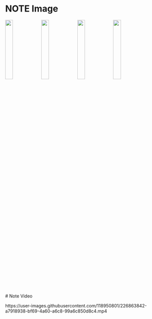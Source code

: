 # NOTE Image 
<p>
<img src="https://user-images.githubusercontent.com/118950801/224696677-a8ae4c41-891a-41e6-94c0-86f5ae67b5fa.png"width=22%height=35%>
<img src="https://user-images.githubusercontent.com/118950801/224696752-2cfa33a5-d977-4388-aef2-7c14684b53bf.png"width=22%height=35%>
<img src="https://user-images.githubusercontent.com/118950801/224696785-e6b0e1cb-609b-4aa6-9580-ef3396e21b51.png"width=22%height=35%>
<img src="https://user-images.githubusercontent.com/118950801/224696832-df6baac5-bc3c-4372-8b3a-a563fe7e981e.png"width=22%height=35%>

</p>
# Note Video
<p>
https://user-images.githubusercontent.com/118950801/226863842-a7918938-bf69-4a60-a6c8-99a6c850d8c4.mp4
</p>
